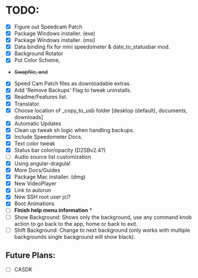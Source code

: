 # TODO:

 - [x] Figure out Speedcam Patch
 - [x] Package Windows installer. (exe)
 - [x] Package Windows installer. (msi)
 - [x] Data binding fix for mini speedometer & date_to_statusbar mod.
 - [x] Background Rotator
 - [x] Put Color Scheme,
 - ~~Swapfile, and~~
 - [x] Speed Cam Patch files as downloadable extras.
 - [x] Add 'Remove Backups' Flag to tweak uninstalls.
 - [x] Readme/Features list.
 - [x] Translator.
 - [x] Choose location of \_copy_to_usb folder [desktop (default), documents, downloads]
 - [x] Automatic Updates
 - [x] Clean up tweak sh logic when handling backups.
 - [x] Include Speedometer Docs.
 - [x] Text color tweak
 - [x] Status bar color/opacity (D2SBv2.4?)
 - [ ] Audio source list customization
  - [x] Using angular-dragula!
 - [x] More Docs/Guides
 - [x] Package Mac installer. (dmg)
 - [x] New VideoPlayer
 - [x] Link to autorun
 - [x] New SSH root user jci?
 - [x] Boot Animations
 - [ ] **Finish help menu information** *
 - [ ] Show Background: Shows only the background, use any command knob action to go back to the app, home or back to exit.
 - [ ] Shift Background: Change to next background (only works with multiple backgrounds single background will show black).
 ## Future Plans:
 - [ ] CASDK
